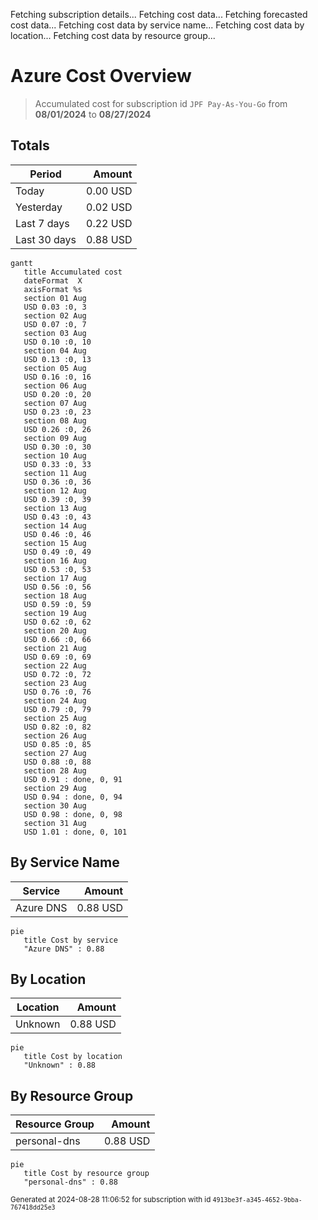 Fetching subscription details...
Fetching cost data...
Fetching forecasted cost data...
Fetching cost data by service name...
Fetching cost data by location...
Fetching cost data by resource group...
# Azure Cost Overview

> Accumulated cost for subscription id `JPF Pay-As-You-Go` from **08/01/2024** to **08/27/2024**

## Totals

|Period|Amount|
|---|---:|
|Today|0.00 USD|
|Yesterday|0.02 USD|
|Last 7 days|0.22 USD|
|Last 30 days|0.88 USD|

```mermaid
gantt
   title Accumulated cost
   dateFormat  X
   axisFormat %s
   section 01 Aug
   USD 0.03 :0, 3
   section 02 Aug
   USD 0.07 :0, 7
   section 03 Aug
   USD 0.10 :0, 10
   section 04 Aug
   USD 0.13 :0, 13
   section 05 Aug
   USD 0.16 :0, 16
   section 06 Aug
   USD 0.20 :0, 20
   section 07 Aug
   USD 0.23 :0, 23
   section 08 Aug
   USD 0.26 :0, 26
   section 09 Aug
   USD 0.30 :0, 30
   section 10 Aug
   USD 0.33 :0, 33
   section 11 Aug
   USD 0.36 :0, 36
   section 12 Aug
   USD 0.39 :0, 39
   section 13 Aug
   USD 0.43 :0, 43
   section 14 Aug
   USD 0.46 :0, 46
   section 15 Aug
   USD 0.49 :0, 49
   section 16 Aug
   USD 0.53 :0, 53
   section 17 Aug
   USD 0.56 :0, 56
   section 18 Aug
   USD 0.59 :0, 59
   section 19 Aug
   USD 0.62 :0, 62
   section 20 Aug
   USD 0.66 :0, 66
   section 21 Aug
   USD 0.69 :0, 69
   section 22 Aug
   USD 0.72 :0, 72
   section 23 Aug
   USD 0.76 :0, 76
   section 24 Aug
   USD 0.79 :0, 79
   section 25 Aug
   USD 0.82 :0, 82
   section 26 Aug
   USD 0.85 :0, 85
   section 27 Aug
   USD 0.88 :0, 88
   section 28 Aug
   USD 0.91 : done, 0, 91
   section 29 Aug
   USD 0.94 : done, 0, 94
   section 30 Aug
   USD 0.98 : done, 0, 98
   section 31 Aug
   USD 1.01 : done, 0, 101
```

## By Service Name

|Service|Amount|
|---|---:|
|Azure DNS|0.88 USD|

```mermaid
pie
   title Cost by service
   "Azure DNS" : 0.88
```

## By Location

|Location|Amount|
|---|---:|
|Unknown|0.88 USD|

```mermaid
pie
   title Cost by location
   "Unknown" : 0.88
```

## By Resource Group

|Resource Group|Amount|
|---|---:|
|personal-dns|0.88 USD|

```mermaid
pie
   title Cost by resource group
   "personal-dns" : 0.88
```

<sup>Generated at 2024-08-28 11:06:52 for subscription with id `4913be3f-a345-4652-9bba-767418dd25e3`</sup>
